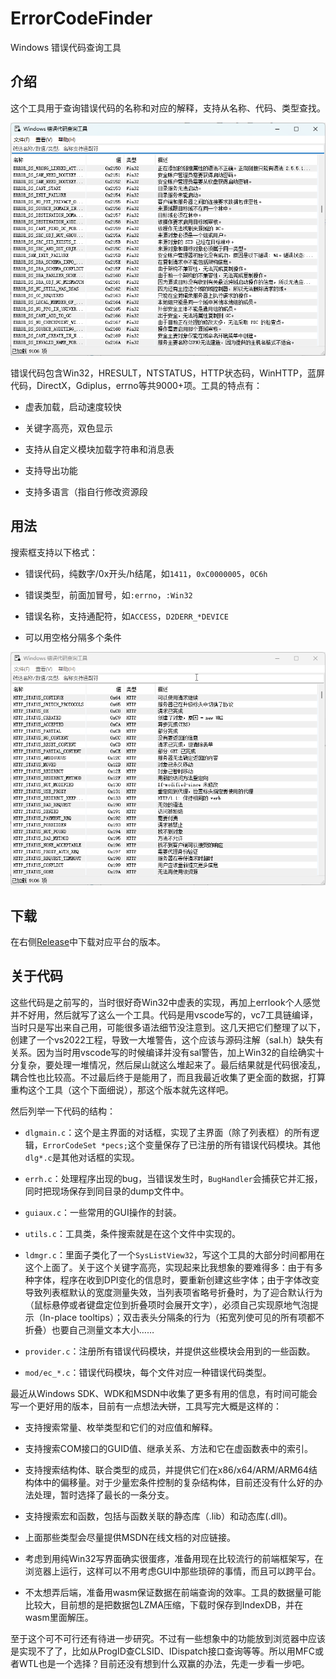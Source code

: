 # ErrorCodeFinder

Windows 错误代码查询工具

## 介绍

这个工具用于查询错误代码的名称和对应的解释，支持从名称、代码、类型查找。

![界面截图](https://raw.githubusercontent.com/killtimer0/ErrorCodeFinder/master/img/1.png)

错误代码包含Win32，HRESULT，NTSTATUS，HTTP状态码，WinHTTP，蓝屏代码，DirectX，Gdiplus，errno等共9000+项。工具的特点有：

* 虚表加载，启动速度较快

* 关键字高亮，双色显示

* 支持从自定义模块加载字符串和消息表

* 支持导出功能

* 支持多语言（指自行修改资源段

## 用法

搜索框支持以下格式：

* 错误代码，纯数字/0x开头/h结尾，如`1411`，`0xC0000005`，`0C6h`

* 错误类型，前面加冒号，如`:errno`，`:Win32`

* 错误名称，支持通配符，如`ACCESS`，`D2DERR_*DEVICE`

* 可以用空格分隔多个条件

![使用示例](https://raw.githubusercontent.com/killtimer0/ErrorCodeFinder/master/img/2.gif)

## 下载

在右侧[Release](releases/)中下载对应平台的版本。

## 关于代码

这些代码是之前写的，当时很好奇Win32中虚表的实现，再加上errlook个人感觉并不好用，然后就写了这么一个工具。代码是用vscode写的，vc7工具链编译，当时只是写出来自己用，可能很多语法细节没注意到。这几天把它们整理了以下，创建了一个vs2022工程，导致一大堆警告，这个应该与源码注解（sal.h）缺失有关系。因为当时用vscode写的时候编译并没有sal警告，加上Win32的自绘确实十分复杂，要处理一堆情况，然后屎山就这么堆起来了。最后结果就是代码很凌乱，耦合性也比较高。不过最后终于是能用了，而且我最近收集了更全面的数据，打算重构这个工具（这个下面细说），那这个版本就先这样吧。

然后列举一下代码的结构：

* `dlgmain.c`：这个是主界面的对话框，实现了主界面（除了列表框）的所有逻辑，`ErrorCodeSet *pecs;`这个变量保存了已注册的所有错误代码模块。其他`dlg*.c`是其他对话框的实现。

* `errh.c`：处理程序出现的bug，当错误发生时，`BugHandler`会捕获它并汇报，同时把现场保存到同目录的dump文件中。

* `guiaux.c`：一些常用的GUI操作的封装。

* `utils.c`：工具类，条件搜索就是在这个文件中实现的。

* `ldmgr.c`：里面子类化了一个`SysListView32`，写这个工具的大部分时间都用在这个上面了。关于这个关键字高亮，实现起来比我想象的要难得多：由于有多种字体，程序在收到DPI变化的信息时，要重新创建这些字体；由于字体改变导致列表框默认的宽度测量失效，当列表项省略号折叠时，为了迎合默认行为（鼠标悬停或者键盘定位到折叠项时会展开文字），必须自己实现原地气泡提示（In-place tooltips）；双击表头分隔条的行为（拓宽列使可见的所有项都不折叠）也要自己测量文本大小……

* `provider.c`：注册所有错误代码模块，并提供这些模块会用到的一些函数。

* `mod/ec_*.c`：错误代码模块，每个文件对应一种错误代码类型。

最近从Windows SDK、WDK和MSDN中收集了更多有用的信息，有时间可能会写一个更好用的版本，目前有一点想法~~大饼~~，工具写完大概是这样的：

* 支持搜索常量、枚举类型和它们的对应值和解释。

* 支持搜索COM接口的GUID值、继承关系、方法和它在虚函数表中的索引。

* 支持搜索结构体、联合类型的成员，并提供它们在x86/x64/ARM/ARM64结构体中的偏移量。对于少量宏条件控制的复杂结构体，目前还没有什么好的办法处理，暂时选择了最长的一条分支。

* 支持搜索宏和函数，包括与函数关联的静态库（.lib）和动态库(.dll)。

* 上面那些类型会尽量提供MSDN在线文档的对应链接。

* 考虑到用纯Win32写界面确实很蛋疼，准备用现在比较流行的前端框架写，在浏览器上运行，这样可以不用考虑GUI中那些琐碎的事情，而且可以跨平台。

* 不太想弄后端，准备用wasm保证数据在前端查询的效率。工具的数据量可能比较大，目前想的是把数据包LZMA压缩，下载时保存到IndexDB，并在wasm里面解压。

至于这个可不可行还有待进一步研究。不过有一些想象中的功能放到浏览器中应该是实现不了了，比如从ProgID查CLSID、IDispatch接口查询等等。所以用MFC或者WTL也是一个选择？目前还没有想到什么双赢的办法，先走一步看一步吧。